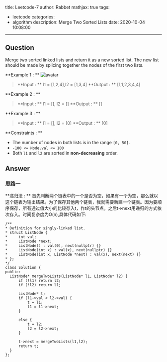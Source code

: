 title: Leetcode-7
author: Rabbet
mathjax: true
tags:
  - leetcode
categories:
  - algorithm
description: Merge Two Sorted Lists
date: 2020-10-04 10:08:00
---
## Question
Merge two sorted linked lists and return it as a new sorted list. The new list should be made by splicing together the nodes of the first two lists.

**Example 1 : **
  ![avatar](https://assets.leetcode.com/uploads/2020/10/03/merge_ex1.jpg)
  > **Input : ** l1 = [1,2,4],l2 = [1,3,4]
  > **Output : ** [1,1,2,3,4,4]


**Example 2 : **
  > **Input : ** l1 = [], l2 = []
  > **Output : ** []


**Example 3 : ** 
  > **Input : ** l1 = [], l2 = [0]
  > **Output : ** [0]


**Constraints : **
  * The number of nodes in both lists is in the range ```[0, 50]```.
  * ```-100 <= Node.val <= 100```
  * Both ```l1``` and ```l2``` are sorted in **non-decreasing** order.


## Answer

### 思路一
  **递归法 : ** 首先判断两个链表中的一个是否为空，如果有一个为空，那么就以这个链表为输出结果。为了保存其他两个链表，我就需要新建一个链表。因为要顺序保存，所有通过值大小的比较存入t，作t的头节点。之后t->next用递归的方式依次存入。时间复杂度为O(n),具体代码如下:
  ```
/**
 * Definition for singly-linked list.
 * struct ListNode {
 *     int val;
 *     ListNode *next;
 *     ListNode() : val(0), next(nullptr) {}
 *     ListNode(int x) : val(x), next(nullptr) {}
 *     ListNode(int x, ListNode *next) : val(x), next(next) {}
 * };
 */
class Solution {
public:
    ListNode* mergeTwoLists(ListNode* l1, ListNode* l2) {
        if (!l1) return l2;
        if (!l2) return l1;
        
        ListNode* t;
        if (l1->val < l2->val) {
            t = l1;
            l1 = l1->next;
        }
        
        else {
            t = l2;
            l2 = l2->next;
        }
        
        t->next = mergeTwoLists(l1,l2);
        return t;
    }
};
```
